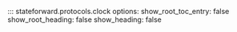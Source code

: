 ::: stateforward.protocols.clock
    options:
      show_root_toc_entry: false
      show_root_heading: false
      show_heading: false
      